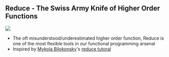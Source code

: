 ## Reduce - The Swiss Army Knife of Higher Order Functions
![](https://github.com/ZLester/reduce-lecture/blob/master/voltron.jpeg?raw=true)
* The oft misunderstood/underestimated higher order function, Reduce is one of the most flexible tools in our functional programming arsenal
* Inspired by [Mykola Bilokonsky](https://twitter.com/mykola)'s [reduce tutoral](https://egghead.io/courses/reduce-data-with-javascript-array-reduce)
